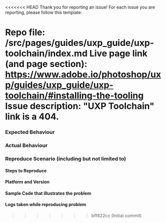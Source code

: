 <!--- STOP! Before you open an issue please search this repository's issues to see if it has already been reported. This helps reduce duplicate issues from being created. -->
<!--- SECURITY DISCLOSURE: If this is a security disclosure please follow the guidelines in CONTRIBUTING.md. This helps keep folks from accidentally releasing vulnerabilities before the maintainers get a chance to fix the issue. -->

<<<<<<< HEAD
Thank you for reporting an issue! For each issue you are reporting, please follow this template:

**Repo file:** /src/pages/guides/uxp_guide/uxp-toolchain/index.md
**Live page link (and page section):** https://www.adobe.io/photoshop/uxp/guides/uxp_guide/uxp-toolchain/#installing-the-tooling
**Issue description:** "UXP Toolchain" link is a 404.
=======
### Expected Behaviour

### Actual Behaviour

### Reproduce Scenario (including but not limited to)

#### Steps to Reproduce

#### Platform and Version

#### Sample Code that illustrates the problem

#### Logs taken while reproducing problem
>>>>>>> bff822cc (Initial commit)
